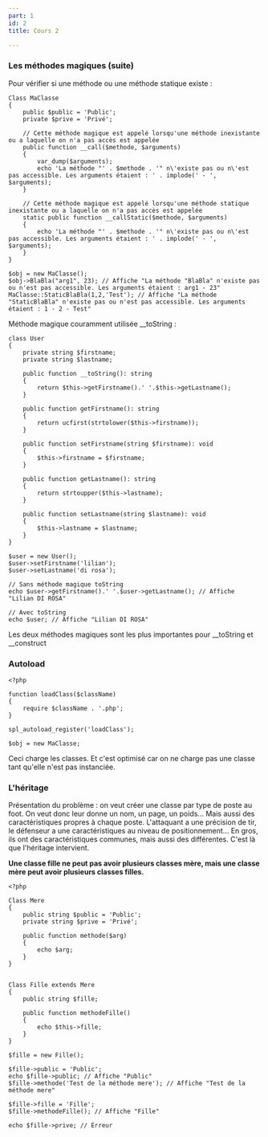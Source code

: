 ```yaml
---
part: 1
id: 2
title: Cours 2

---
```

### Les méthodes magiques (suite)

Pour vérifier si une méthode ou une méthode statique existe :

    Class MaClasse
    {
        public $public = 'Public';
        private $prive = 'Privé';
     
        // Cette méthode magique est appelé lorsqu'une méthode inexistante ou a laquelle on n'a pas accès est appelée
        public function __call($methode, $arguments)
        {
            var_dump($arguments);
            echo 'La méthode "' . $methode . '" n\'existe pas ou n\'est pas accessible. Les arguments étaient : ' . implode(' - ', $arguments);
        }
     
        // Cette méthode magique est appelé lorsqu'une méthode statique inexistante ou a laquelle on n'a pas accès est appelée
        static public function __callStatic($methode, $arguments)
        {
            echo 'La méthode "' . $methode . '" n\'existe pas ou n\'est pas accessible. Les arguments étaient : ' . implode(' - ', $arguments);
        }
    }
     
    $obj = new MaClasse();
    $obj->BlaBla("arg1", 23); // Affiche "La méthode "BlaBla" n'existe pas ou n'est pas accessible. Les arguments étaient : arg1 - 23"
    MaClasse::StaticBlaBla(1,2,'Test'); // Affiche "La méthode "StaticBlaBla" n'existe pas ou n'est pas accessible. Les arguments étaient : 1 - 2 - Test"

Méthode magique couramment utilisée __toString :

    class User
    {
        private string $firstname;
        private string $lastname;
     
        public function __toString(): string
        {
            return $this->getFirstname().' '.$this->getLastname();
        }
     
        public function getFirstname(): string
        {
            return ucfirst(strtolower($this->firstname));
        }
     
        public function setFirstname(string $firstname): void
        {
            $this->firstname = $firstname;
        }
     
        public function getLastname(): string
        {
            return strtoupper($this->lastname);
        }
     
        public function setLastname(string $lastname): void
        {
            $this->lastname = $lastname;
        }
    }
     
    $user = new User();
    $user->setFirstname('lilian');
    $user->setLastname('di rosa');
     
    // Sans méthode magique toString
    echo $user->getFirstname().' '.$user->getLastname(); // Affiche "Lilian DI ROSA"
     
    // Avec toString
    echo $user; // Affiche "Lilian DI ROSA"

Les deux méthodes magiques sont les plus importantes pour __toString et __construct

### Autoload

    <?php
    
    function loadClass($className)
    {
        require $className . '.php';
    }
    
    spl_autoload_register('loadClass');
    
    $obj = new MaClasse;

Ceci charge les classes. Et c'est optimisé car on ne charge pas une classe tant qu'elle n'est pas instanciée.

### L'héritage

Présentation du problème : on veut créer une classe par type de poste au foot. On veut donc leur donne un nom, un page, un poids... Mais aussi des caractéristiques propres à chaque poste. L'attaquant a une précision de tir, le défenseur a une caractéristiques au niveau de positionnement... En gros, ils ont des caractéristiques communes, mais aussi des différentes. C'est là que l'héritage intervient. 

**Une classe fille ne peut pas avoir plusieurs classes mère, mais une classe mère peut avoir plusieurs classes filles.**

    <?php
     
    Class Mere
    {
        public string $public = 'Public';
        private string $prive = 'Privé';
     
        public function methode($arg)
        {
            echo $arg;
        }
    }
     
     
    Class Fille extends Mere
    {
        public string $fille;
     
        public function methodeFille()
        {
            echo $this->fille;
        }
    }
     
    $fille = new Fille();
     
    $fille->public = 'Public';
    echo $fille->public; // Affiche "Public"
    $fille->methode('Test de la méthode mere'); // Affiche "Test de la méthode mere"
     
    $fille->fille = 'Fille';
    $fille->methodeFille(); // Affiche "Fille"
     
    echo $fille->prive; // Erreur
